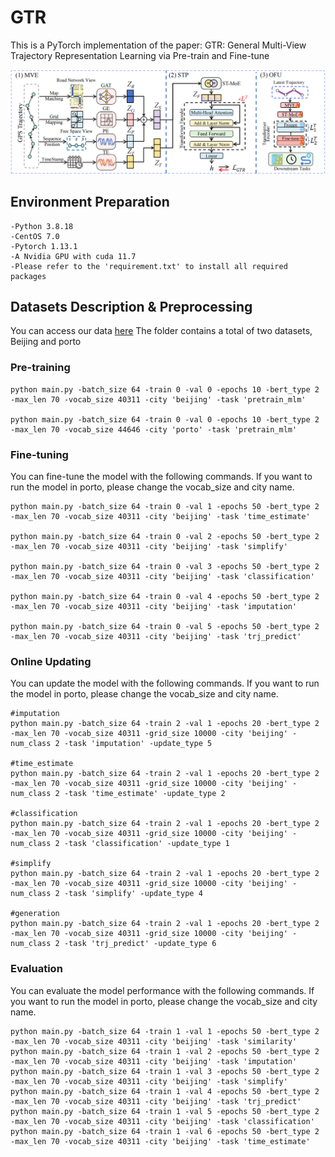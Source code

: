 # GTR 
This is a PyTorch implementation of the paper: GTR: General Multi-View Trajectory Representation Learning via Pre-train and Fine-tune

![Overview](./framework.png)

## Environment Preparation
    -Python 3.8.18
    -CentOS 7.0
    -Pytorch 1.13.1
    -A Nvidia GPU with cuda 11.7
    -Please refer to the 'requirement.txt' to install all required packages

## Datasets Description & Preprocessing
You can access our data [here](https://pan.quark.cn/s/e92cc7ffe980)
The folder contains a total of two datasets, Beijing and porto

### Pre-training

```shell
python main.py -batch_size 64 -train 0 -val 0 -epochs 10 -bert_type 2 -max_len 70 -vocab_size 40311 -city 'beijing' -task 'pretrain_mlm'

python main.py -batch_size 64 -train 0 -val 0 -epochs 10 -bert_type 2 -max_len 70 -vocab_size 44646 -city 'porto' -task 'pretrain_mlm'
```

### Fine-tuning

You can fine-tune the model with the following commands. If you want to run the model in porto, please change the vocab_size and city name.
```shell
python main.py -batch_size 64 -train 0 -val 1 -epochs 50 -bert_type 2 -max_len 70 -vocab_size 40311 -city 'beijing' -task 'time_estimate'

python main.py -batch_size 64 -train 0 -val 2 -epochs 50 -bert_type 2 -max_len 70 -vocab_size 40311 -city 'beijing' -task 'simplify'

python main.py -batch_size 64 -train 0 -val 3 -epochs 50 -bert_type 2 -max_len 70 -vocab_size 40311 -city 'beijing' -task 'classification'

python main.py -batch_size 64 -train 0 -val 4 -epochs 50 -bert_type 2 -max_len 70 -vocab_size 40311 -city 'beijing' -task 'imputation'

python main.py -batch_size 64 -train 0 -val 5 -epochs 50 -bert_type 2 -max_len 70 -vocab_size 40311 -city 'beijing' -task 'trj_predict'
```

### Online Updating
You can update the model with the following commands. If you want to run the model in porto, please change the vocab_size and city name.

```shell
#imputation
python main.py -batch_size 64 -train 2 -val 1 -epochs 20 -bert_type 2 -max_len 70 -vocab_size 40311 -grid_size 10000 -city 'beijing' -num_class 2 -task 'imputation' -update_type 5

#time_estimate
python main.py -batch_size 64 -train 2 -val 1 -epochs 20 -bert_type 2 -max_len 70 -vocab_size 40311 -grid_size 10000 -city 'beijing' -num_class 2 -task 'time_estimate' -update_type 2

#classification
python main.py -batch_size 64 -train 2 -val 1 -epochs 20 -bert_type 2 -max_len 70 -vocab_size 40311 -grid_size 10000 -city 'beijing' -num_class 2 -task 'classification' -update_type 1

#simplify
python main.py -batch_size 64 -train 2 -val 1 -epochs 20 -bert_type 2 -max_len 70 -vocab_size 40311 -grid_size 10000 -city 'beijing' -num_class 2 -task 'simplify' -update_type 4

#generation
python main.py -batch_size 64 -train 2 -val 1 -epochs 20 -bert_type 2 -max_len 70 -vocab_size 40311 -grid_size 10000 -city 'beijing' -num_class 2 -task 'trj_predict' -update_type 6
```


### Evaluation
You can evaluate the model performance with the following commands. If you want to run the model in porto, please change the vocab_size and city name.

```shell
python main.py -batch_size 64 -train 1 -val 1 -epochs 50 -bert_type 2 -max_len 70 -vocab_size 40311 -city 'beijing' -task 'similarity'
python main.py -batch_size 64 -train 1 -val 2 -epochs 50 -bert_type 2 -max_len 70 -vocab_size 40311 -city 'beijing' -task 'imputation'
python main.py -batch_size 64 -train 1 -val 3 -epochs 50 -bert_type 2 -max_len 70 -vocab_size 40311 -city 'beijing' -task 'simplify'
python main.py -batch_size 64 -train 1 -val 4 -epochs 50 -bert_type 2 -max_len 70 -vocab_size 40311 -city 'beijing' -task 'trj_predict'
python main.py -batch_size 64 -train 1 -val 5 -epochs 50 -bert_type 2 -max_len 70 -vocab_size 40311 -city 'beijing' -task 'classification'
python main.py -batch_size 64 -train 1 -val 6 -epochs 50 -bert_type 2 -max_len 70 -vocab_size 40311 -city 'beijing' -task 'time_estimate'
```

